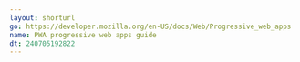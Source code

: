 ```yaml
---
layout: shorturl
go: https://developer.mozilla.org/en-US/docs/Web/Progressive_web_apps
name: PWA progressive web apps guide
dt: 240705192822
---
```

